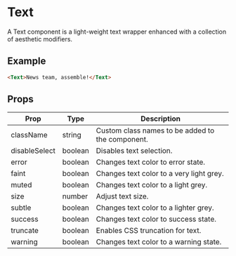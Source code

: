 # Text

A Text component is a light-weight text wrapper enhanced with a collection of aesthetic modifiers.

## Example

```html
<Text>News team, assemble!</Text>
```


## Props

| Prop | Type | Description |
| --- | --- | --- |
| className | string | Custom class names to be added to the component. |
| disableSelect | boolean | Disables text selection. |
| error | boolean | Changes text color to error state. |
| faint | boolean | Changes text color to a very light grey. |
| muted | boolean  | Changes text color to a light grey. |
| size | number | Adjust text size. |
| subtle | boolean | Changes text color to a lighter grey. |
| success | boolean | Changes text color to success state. |
| truncate | boolean | Enables CSS truncation for text. |
| warning | boolean | Changes text color to a warning state. |
